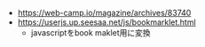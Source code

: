 - https://web-camp.io/magazine/archives/83740
- https://userjs.up.seesaa.net/js/bookmarklet.html
    - javascriptをbook maklet用に変換